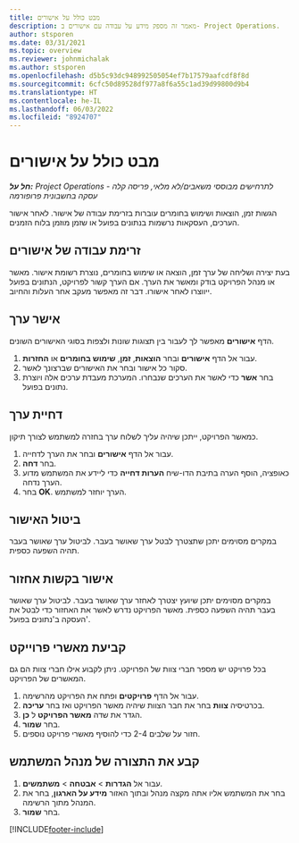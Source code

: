 ```yaml
---
title: מבט כולל על אישורים
description: מאמר זה מספק מידע על עבודה עם אישורים ב- Project Operations.
author: stsporen
ms.date: 03/31/2021
ms.topic: overview
ms.reviewer: johnmichalak
ms.author: stsporen
ms.openlocfilehash: d5b5c93dc948992505054ef7b17579aafcdf8f8d
ms.sourcegitcommit: 6cfc50d89528df977a8f6a55c1ad39d99800d9b4
ms.translationtype: HT
ms.contentlocale: he-IL
ms.lasthandoff: 06/03/2022
ms.locfileid: "8924707"
---
```

# <a name="approvals-overview"></a>מבט כולל על אישורים

_**חל על:** Project Operations לתרחישים מבוססי משאבים/לא מלאי, פריסה קלה - עסקה בחשבונית פרופורמה_

הגשות זמן, הוצאות ושימוש בחומרים עוברות בזרימת עבודה של אישור. לאחר אישור הערכים, העסקאות נרשמות בנתונים בפועל או שזמן מוזמן בלוח הזמנים.

## <a name="approvals-workflow"></a>זרימת עבודה של אישורים
בעת יצירה ושליחה של ערך זמן, הוצאה או שימוש בחומרים, נוצרת רשומת אישור. מאשר או מנהל הפרויקט בודק ומאשר את הערך. אם הערך קשור לפרויקט, הנתונים בפועל ייווצרו לאחר אישורו. דבר זה מאפשר מעקב אחר העלות והחיוב.

## <a name="approve-an-entry"></a>אישר ערך
הדף **אישורים** מאפשר לך לעבור בין תצוגות שונות ולצפות בסוגי האישורים השונים.
  
1. עבור אל הדף **אישורים** ובחר **הוצאות**, **זמן**, **שימוש בחומרים** או **החזרות**.
2. סקור כל אישור ובחר את האישורים שברצונך לאשר.
3. בחר **אשר** כדי לאשר את הערכים שנבחרו.
המערכת מעבדת ערכים אלה ויוצרת נתונים בפועל.

## <a name="reject-an-entry"></a>דחיית ערך
כמאשר הפרויקט, ייתכן שיהיה עליך לשלוח ערך בחזרה למשתמש לצורך תיקון.
  
1. עבור אל הדף **אישורים** ובחר את הערך לדחייה. 
2. בחר **דחה**.
3. כאופציה, הוסף הערה בתיבת הדו-שיח **הערות דחייה** כדי ליידע את המשתמש מדוע הערך נדחה.
4. בחר **OK**. הערך יוחזר למשתמש.
  
## <a name="cancel-approval"></a>ביטול האישור
במקרים מסוימים יתכן שתצטרך לבטל ערך שאושר בעבר. לביטול ערך שאושר בעבר תהיה השפעה כספית. 

## <a name="approving-recall-requests"></a>אישור ‏‫בקשות אחזור
במקרים מסוימים יתכן שיועץ יצטרך לאחזר ערך שאושר בעבר. לביטול ערך שאושר בעבר תהיה השפעה כספית. מאשר הפרויקט נדרש לאשר את האחזור כדי לבטל את העסקה ב'נתונים בפועל'.

## <a name="specify-project-approvers"></a>קביעת מאשרי פרוייקט
בכל פרויקט יש מספר חברי צוות של הפרויקט. ניתן לקבוע אילו חברי צוות הם גם המאשרים של הפרויקט.

1. עבור אל הדף **פרויקטים** ופתח את הפרויקט מהרשימה.
2. בכרטיסיה **צוות** בחר את חבר הצוות שיהיה מאשר הפרויקט ואז בחר **עריכה**.
3. הגדר את שדה **מאשר הפרויקט** ל **כן**.
4. בחר **שמור**.
5. חזור על שלבים 2-4‏ כדי להוסיף מאשרי פרויקט נוספים.

## <a name="configure-the-users-manager"></a>קבע את התצורה של מנהל המשתמש

1. עבור אל **הגדרות** > **אבטחה** > **משתמשים**.
2. בחר את המשתמש אליו אתה מקצה מנהל ובתוך האזור **מידע על הארגון**, בחר את המנהל מתוך הרשימה. 
3. בחר **שמור**.




[!INCLUDE[footer-include](../includes/footer-banner.md)]
